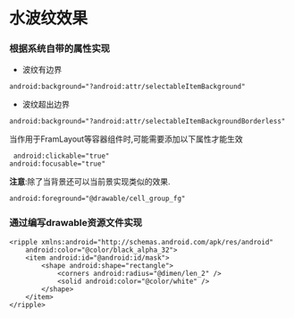 # 水波纹效果

### 根据系统自带的属性实现
- 波纹有边界

```
android:background="?android:attr/selectableItemBackground"
```

- 波纹超出边界

```
android:background="?android:attr/selectableItemBackgroundBorderless"
```

当作用于FramLayout等容器组件时,可能需要添加以下属性才能生效

```
 android:clickable="true"
android:focusable="true"
```

**注意**:除了当背景还可以当前景实现类似的效果.

```
android:foreground="@drawable/cell_group_fg"
```
### 通过编写drawable资源文件实现


```
<ripple xmlns:android="http://schemas.android.com/apk/res/android"
    android:color="@color/black_alpha_32">
    <item android:id="@android:id/mask">
        <shape android:shape="rectangle">
            <corners android:radius="@dimen/len_2" />
            <solid android:color="@color/white" />
        </shape>
    </item>
</ripple>
```

